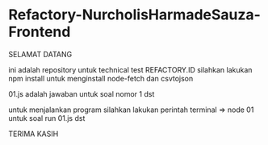 # Refactory-NurcholisHarmadeSauza-Frontend

SELAMAT DATANG 

ini adalah repository untuk technical test REFACTORY.ID 
silahkan lakukan npm install untuk menginstall node-fetch dan csvtojson 

01.js adalah jawaban untuk soal nomor 1 dst

untuk menjalankan program silahkan lakukan perintah terminal => node 01 untuk soal run 01.js dst

TERIMA KASIH
